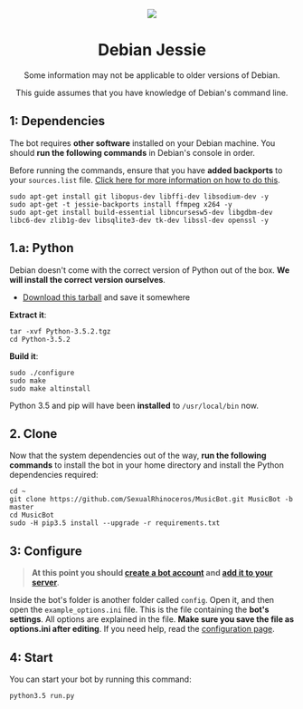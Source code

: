 <p align="center">
<img src="http://i.imgur.com/OUwHaXO.png">
</p>

<h1 align="center">Debian Jessie</h1>
<p align="center">Some information may not be applicable to older versions of Debian.</p>
<p align="center">This guide assumes that you have knowledge of Debian's command line.</p>

## 1: Dependencies
The bot requires **other software** installed on your Debian machine. You should **run the following commands** in Debian's console in order.

Before running the commands, ensure that you have **added backports** to your `sources.list` file. [Click here for more information on how to do this](https://backports.debian.org/Instructions/#index2h2).

    sudo apt-get install git libopus-dev libffi-dev libsodium-dev -y
    sudo apt-get -t jessie-backports install ffmpeg x264 -y
    sudo apt-get install build-essential libncursesw5-dev libgdbm-dev libc6-dev zlib1g-dev libsqlite3-dev tk-dev libssl-dev openssl -y

## 1.a: Python
Debian doesn't come with the correct version of Python out of the box. **We will install the correct version ourselves**.

* [Download this tarball](https://www.python.org/ftp/python/3.5.2/Python-3.5.2.tgz) and save it somewhere

**Extract it**:

    tar -xvf Python-3.5.2.tgz
    cd Python-3.5.2

**Build it**:

    sudo ./configure
    sudo make
    sudo make altinstall

Python 3.5 and pip will have been **installed** to `/usr/local/bin` now.

## 2. Clone

Now that the system dependencies out of the way, **run the following commands** to install the bot in your home directory and install the Python dependencies required:

    cd ~
    git clone https://github.com/SexualRhinoceros/MusicBot.git MusicBot -b master
    cd MusicBot
    sudo -H pip3.5 install --upgrade -r requirements.txt

## 3: Configure
> **At this point you should [create a bot account](https://github.com/SexualRhinoceros/MusicBot/wiki/FAQ#how-do-i-create-a-bot-account) and [add it to your server](https://github.com/SexualRhinoceros/MusicBot/wiki/FAQ#how-do-i-add-my-bot-account-to-a-server)**.

Inside the bot's folder is another folder called `config`. Open it, and then open the `example_options.ini` file. This is the file containing the **bot's settings**. All options are explained in the file. **Make sure you save the file as options.ini after editing**. If you need help, read the [configuration page](https://github.com/SexualRhinoceros/MusicBot/wiki/Configuration).

## 4: Start
You can start your bot by running this command:

    python3.5 run.py